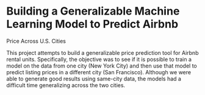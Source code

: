 # Building a Generalizable Machine Learning Model to Predict Airbnb
Price Across U.S. Cities

This project attempts to build a generalizable
price prediction tool for Airbnb rental units.
Specifically, the objective was to see if it is
possible to train a model on the data from one
city (New York City) and then use that model
to predict listing prices in a different city (San
Francisco). Although we were able to generate
good results using same-city data, the models
had a difficult time generalizing across the two
cities.
